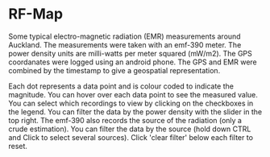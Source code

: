 # RF-Map
Some typical electro-magnetic radiation (EMR) measurements around Auckland. 
The measurements were taken with an emf-390 meter. 
The power density units are milli-watts per meter squared (mW/m2). 
The GPS coordanates were logged using an android phone. 
The GPS and EMR were combined by the timestamp to give a geospatial representation.

Each dot represents a data point and is colour coded to indicate the magnitude. 
You can hover over each data point to see the measured value. 
You can select which recordings to view by clicking on the checkboxes in the legend. 
You can filter the data by the power density with the slider in the top right. 
The emf-390 also records the source of the radiation (only a crude estimation). 
You can filter the data by the source (hold down CTRL and Click to select several sources). 
Click 'clear filter' below each filter to reset.
